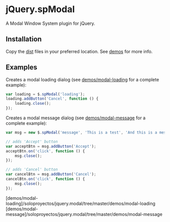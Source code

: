 # jQuery.spModal

A Modal Window System plugin for jQuery.

## Installation
Copy the [dist](dist) files in your preferred location. See [demos](demos) for more info.

## Examples

Creates a modal loading dialog (see [demos/modal-loading](demos/modal-loading) for a complete example):
```JavaScript
var loading = $.spModal('loading');
loading.addButton('Cancel', function () {
    loading.close();
});
```
Creates a modal message dialog (see [demos/modal-message](demos/modal-message) for a complete example):
```JavaScript
var msg = new $.spModal('message', 'This is a test', 'And this is a message...');

// adds 'Accept' button
var acceptBtn = msg.addButton('Accept');
acceptBtn.on('click', function () {
    msg.close();
});

// adds 'Cancel' button
var cancelBtn = msg.addButton('Cancel');
cancelBtn.on('click', function () {
    msg.close();
});
```

[dist]:/soloproyectos/jquery.modal/tree/master/dist
[demos]:/soloproyectos/jquery.modal/tree/master/demos
[demos/modal-loading]/soloproyectos/jquery.modal/tree/master/demos/modal-loading
[demos/modal-message]/soloproyectos/jquery.modal/tree/master/demos/modal-message
